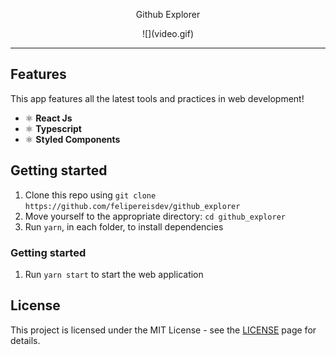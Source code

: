 <p align="center">Github Explorer</p>

<p align="center">![](video.gif)</p>


<hr />

## Features

This app features all the latest tools and practices in web development!

- ⚛️ **React Js**
- ⚛️ **Typescript**
- ⚛️ **Styled Components**

## Getting started

1. Clone this repo using `git clone https://github.com/felipereisdev/github_explorer`
2. Move yourself to the appropriate directory: `cd github_explorer`<br />
3. Run `yarn`, in each folder, to install dependencies<br />

### Getting started

1. Run `yarn start` to start the web application

## License

This project is licensed under the MIT License - see the [LICENSE](https://opensource.org/licenses/MIT) page for details.

